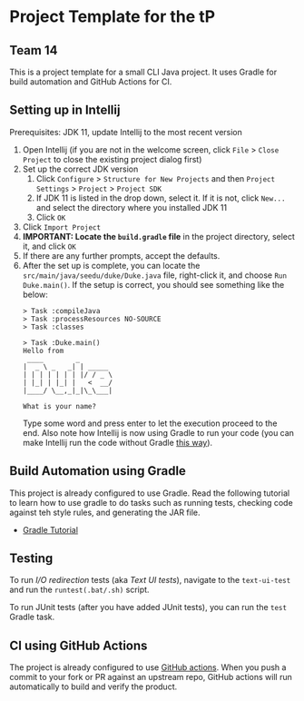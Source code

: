 # Project Template for the tP
## Team 14

This is a project template for a small CLI Java project. It uses Gradle for build automation and GitHub Actions for CI.

## Setting up in Intellij

Prerequisites: JDK 11, update Intellij to the most recent version

1. Open Intellij (if you are not in the welcome screen, click `File` > `Close Project` to close the existing project dialog first)
1. Set up the correct JDK version
   1. Click `Configure` > `Structure for New Projects` and then `Project Settings` > `Project` > `Project SDK`
   1. If JDK 11 is listed in the drop down, select it. If it is not, click `New...` and select the directory where you installed JDK 11
   1. Click `OK`
1. Click `Import Project`
1. **IMPORTANT: Locate the `build.gradle` file** in the project directory, select it, and click `OK`
1. If there are any further prompts, accept the defaults.
1. After the set up is complete, you can locate the `src/main/java/seedu/duke/Duke.java` file, right-click it, and choose `Run Duke.main()`. If the setup is correct, you should see something like the below:
   ```
   > Task :compileJava
   > Task :processResources NO-SOURCE
   > Task :classes
   
   > Task :Duke.main()
   Hello from
    ____        _        
   |  _ \ _   _| | _____ 
   | | | | | | | |/ / _ \
   | |_| | |_| |   <  __/
   |____/ \__,_|_|\_\___|
   
   What is your name?
   ```
   Type some word and press enter to let the execution proceed to the end. Also note how Intellij is now using Gradle to run your code (you can make Intellij run the code without Gradle [this way](tutorials/assets/RunUsingIntellij.png)).

## Build Automation using Gradle

This project is already configured to use Gradle. Read the following tutorial to learn how to use gradle to do tasks such as running tests, checking code against teh style rules, and generating the JAR file.
 
* [Gradle Tutorial](tutorials/gradleTutorial.md)

## Testing

To run _I/O redirection_ tests (aka _Text UI tests_), navigate to the `text-ui-test` and run the `runtest(.bat/.sh)` script.

To run JUnit tests (after you have added JUnit tests), you can run the `test` Gradle task.

## CI using GitHub Actions

The project is already configured to use [GitHub actions](https://github.com/features/actions). When you push a commit to your fork or PR against an upstream repo, GitHub actions will run automatically to build and verify the product.
